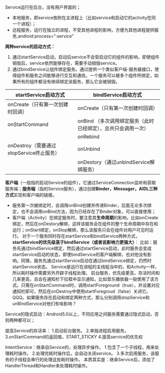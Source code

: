 Service运行在后台，没有用户界面的；
- 本地服务，即service依附在主进程上（比如service和启动它的activity在同一个进程）；
- 远程服务，运行在独立的进程，不受其他进程的影响，方便为其他进程提供服务,android:process=":service" 
     
**两种service的启动方式：**
1.  通过startService启动，启动后service不会受启动它的组件的影响，即使组件销毁后，service依然能够存在，需要手动销毁service。
2. 通过bindService让组件绑定服务。通过提供一个类似客户端-服务器接口，使得组件和服务之间能够进行交互和通信。一个服务可以被多个组件所绑定，如果所有的组件都没有继续绑定该服务，那么它会被销毁。

|startService启动方式|bindService启动方式|
|-|-|
|onCreate（只有第一次创建时回调）|onCreate（只有第一次创建时回调）|
|onStartCommand|onBind （多次调用绑定服务（此时已经绑定），总共只会调用一次）|
||onRebind|
|onDestroy（需要通过stopService终止服务）|onUnbind|
||onDestory（通过unbindService解绑服务）|

**客户端**（一般指的启动Service的组件），它通过ServiceConnection监听和获取服务端；**服务端**（指的Service服务），通过创建**Binder，Messager，AIDL三种方式**实现和客户端的链接。
- 服务第一次被绑定时，会调用onBind创建并传递Binder，后面无论多次绑定，也不会调用onBind方法，因为已经存在了Binder对象，可以直接使用；
- 客户端（Activity）在绑定服务时，要注意其**生命周期**的影响，比如onCreate绑定，然后在onDestory解绑，这样该服务会在组件的整个生命周期中存在和运行；onStart绑定，onStop解绑，那么该服务只会在组件对用户可见时运行。
对于一个服务同时存在startService和bindService两种方式，**startService的优先级高于bindService（或者说影响力更强大）**：
比如：服务先通过bindService绑定，然后通过startService启动，此时服务会变成startService启动的状态，即使bindService的客户端解绑，也对他没有影响。同理，服务先通过startService启动在通过bindService绑定，仍然时startService状态。
Service是运行在进程的主线程当中的，和Activity一样，所以耗时操作需要另外开辟子线程处理。
前台服务，优先级更高，存活时间和几率更高，且会在通知栏下拉框中显示通知，比如音乐播放器一般使用了该方式。只需在onStartCommand时，调用startForeground（true），并设置对应通知栏即可，然后在onDestroy中使用startForegroud（false）关闭它。
QQQ。如果服务存在启动和绑定两种方式，那么分别调用stopService和unBIndService对他们有啥影响？

Service的隐式启动：Android5.0以上，不同应用之间服务需要通过隐式启动，否则两种都可以；

提高Service的存活率：
1.启动前台服务。
2.单独进程启用服务。
3.onStartCommand的返回值，START_STICKY
4.提高service的优先权

IntentService：继承自Service的，处理异步操作。
1.包含了一个子线程，用来处理耗时操作。
2.处理完耗时操作后，会自动关闭service。
3.多次启用服务，该服务的子线程会串行的处理这些耗时操作。
本质其实是：继承Service后，添加了HandlerThread和Handler来处理耗时操作。